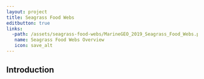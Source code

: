 ```yaml
---
layout: project
title: Seagrass Food Webs
editbutton: true
links:
  -path: /assets/seagrass-food-webs/MarineGEO_2019_Seagrass_Food_Webs.pdf
   name: Seagrass Food Webs Overview
   icon: save_alt
---
```


## Introduction
